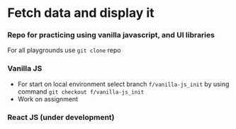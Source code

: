 # Fetch data and display it
### Repo for practicing using vanilla javascript, and UI libraries

For all playgrounds use `git clone` repo
### Vanilla JS
- For start on local environment select branch `f/vanilla-js_init` by using command `git checkout f/vanilla-js_init`
- Work on assignment

### React JS (under development)
